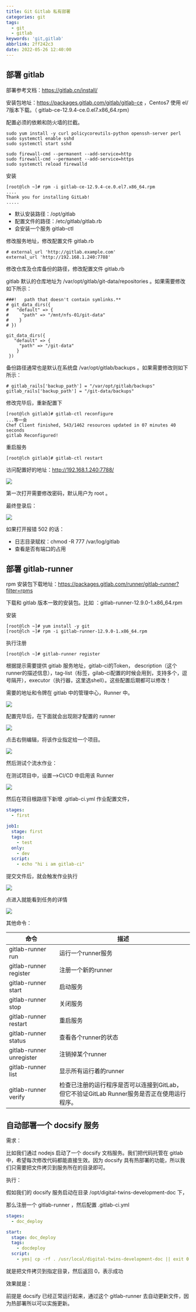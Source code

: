 ```yaml
---
title: Git Gitlab 私有部署
categories: git
tags:
  - git
  - gitlab
keywords: 'git,gitlab'
abbrlink: 2ff242c3
date: 2022-05-26 12:40:00
---
```

## 部署 gitlab

部署参考文档：https://gitlab.cn/install/

安装包地址：https://packages.gitlab.com/gitlab/gitlab-ce ，Centos7 使用 el/ 7版本下载。（ gitlab-ce-12.9.4-ce.0.el7.x86_64.rpm）

配置必须的依赖和防火墙的拦截。

```shell
sudo yum install -y curl policycoreutils-python openssh-server perl
sudo systemctl enable sshd
sudo systemctl start sshd

sudo firewall-cmd --permanent --add-service=http
sudo firewall-cmd --permanent --add-service=https
sudo systemctl reload firewalld
```

安装

```shell
[root@lch ~]# rpm -i gitlab-ce-12.9.4-ce.0.el7.x86_64.rpm 
....
Thank you for installing GitLab!
.....
```

- 默认安装路径：/opt/gitlab
- 配置文件的路径：/etc/gitlab/gitlab.rb 
- 会安装一个服务 gitlab-ctl 

修改服务地址，修改配置文件 gitlab.rb 

```properties
# external_url 'http://gitlab.example.com'
external_url 'http://192.168.1.240:7788'
```

修改仓库及仓库备份的路径，修改配置文件 gitlab.rb 

gitlab 默认的仓库地址为 /var/opt/gitlab/git-data/repositories 。如果需要修改如下所示：

```properties
###!   path that doesn't contain symlinks.**
# git_data_dirs({
#   "default" => {
#     "path" => "/mnt/nfs-01/git-data"
#    }
# })

git_data_dirs({
   "default" => {
     "path" => "/git-data"
    }
 })
```

备份路径通常也是默认在系统盘 /var/opt/gitlab/backups 。如果需要修改则如下所示：

```properties
# gitlab_rails['backup_path'] = "/var/opt/gitlab/backups"
gitlab_rails['backup_path'] = "/git-data/backups"
```

修改完毕后，重新配置下

```shell
[root@lch gitlab]# gitlab-ctl reconfigure
...等一会
Chef Client finished, 543/1462 resources updated in 07 minutes 40 seconds
gitlab Reconfigured!
```

重启服务

```shell
[root@lch gitlab]# gitlab-ctl restart
```

访问配置好的地址：http://192.168.1.240:7788/

![](https://blog.lichenghao.cn/upload/2022/07/29134458.png)

第一次打开需要修改密码，默认用户为 root 。

最终登录后：

![](https://blog.lichenghao.cn/upload/2022/07/29134839.png)



如果打开报错 502 的话：

- 日志目录赋权：chmod -R 777 /var/log/gitlab
- 查看是否有端口的占用





## 部署 gitlab-runner

rpm 安装包下载地址：https://packages.gitlab.com/runner/gitlab-runner?filter=rpms

下载和  gitlab 版本一致的安装包。比如 ：gitlab-runner-12.9.0-1.x86_64.rpm

安装

```shell
[root@lch ~]# yum install -y git
[root@lch ~]# rpm -i gitlab-runner-12.9.0-1.x86_64.rpm 
```

执行注册

```shell
[root@lch ~]# gitlab-runner register
```

根据提示需要提供 gitlab 服务地址，gitlab-ci的Token， description（这个runner的描述信息），tag-list（标签，gilab-ci配置的时候会用到，支持多个，逗号隔开），executor（执行器，这里选shell）。这些配置后期都可以修改！

需要的地址和令牌在 gitlab 中的管理中心，Runner 中。

![](https://blog.lichenghao.cn/upload/2022/07/29151040.png)

配置完毕后，在下面就会出现刚才配置的 runner 

![](https://blog.lichenghao.cn/upload/2022/07/29151257.png)

点击右侧编辑，将该作业指定给一个项目。

![](https://blog.lichenghao.cn/upload/2022/07/29154917.png)

然后测试个流水作业：

在测试项目中，设置——>CI/CD 中启用该 Runner 

![](https://blog.lichenghao.cn/upload/2022/07/29154314.png)

然后在项目根路径下新增 .gitlab-ci.yml 作业配置文件，

```yaml
stages:
  - first

job1:
  stage: first
  tags: 
    - test
  only:
    - dev
  script:
    - echo "hi i am gitlab-ci"

```

提交文件后，就会触发作业执行

![](https://blog.lichenghao.cn/upload/2022/07/29154609.png)

点进入就能看到任务的详情

![](https://blog.lichenghao.cn/upload/2022/07/29155116.png)





其他命令：

| **命令**                 | **描述**                                                     |
| ------------------------ | ------------------------------------------------------------ |
| gitlab-runner run        | 运行一个runner服务                                           |
| gitlab-runner register   | 注册一个新的runner                                           |
| gitlab-runner start      | 启动服务                                                     |
| gitlab-runner stop       | 关闭服务                                                     |
| gitlab-runner restart    | 重启服务                                                     |
| gitlab-runner status     | 查看各个runner的状态                                         |
| gitlab-runner unregister | 注销掉某个runner                                             |
| gitlab-runner list       | 显示所有运行着的runner                                       |
| gitlab-runner verify     | 检查已注册的运行程序是否可以连接到GitLab，但它不验证GitLab Runner服务是否正在使用运行程序。 |



## 自动部署一个 docsify 服务

需求：

比如我们通过 nodejs 启动了一个 docsify 文档服务。我们把代码托管在 gitlab 中，希望每次修改代码都能直接生效。因为 docsify 具有热部署的功能，所以我们只需要把文件拷贝到服务所在的目录即可。

执行：

假如我们的 docsify 服务启动在目录 /opt/digital-twins-development-doc 下，

那么注册一个 gitlab-runner ，然后配置 .gitlab-ci.yml

```yaml
stages:
  - doc_deploy

start:
  stage: doc_deploy
  tags:
    - docdeploy
  script:
    - yes| cp -rf . /usr/local/digital-twins-development-doc || exit 0
```

就是把文件拷贝到指定目录，然后返回 0，表示成功

效果就是：

前提是 docsify 已经正常运行起来，通过这个 gitlab-runner 去自动更新文件，因为热部署所以可以实施更新。

